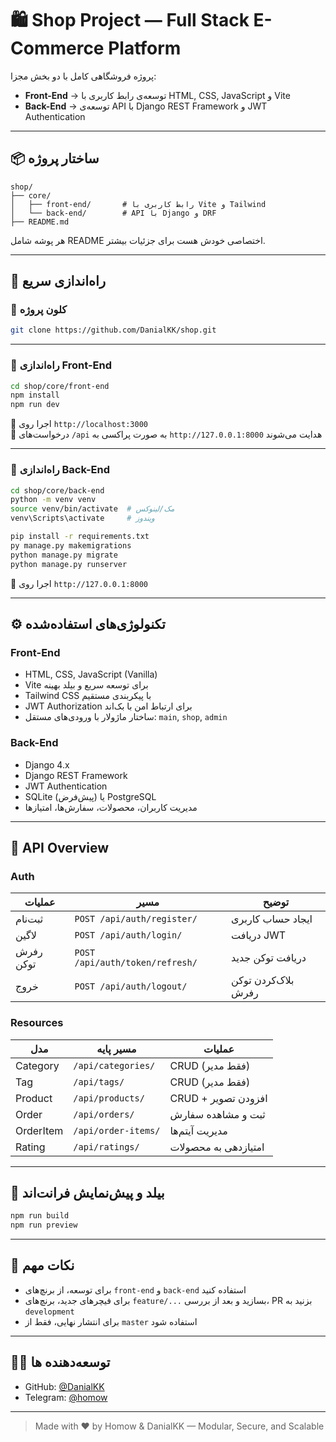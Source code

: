 # 🛍️ Shop Project — Full Stack E-Commerce Platform

پروژه فروشگاهی کامل با دو بخش مجزا:

- **Front-End** → توسعه‌ی رابط کاربری با HTML, CSS, JavaScript و Vite  
- **Back-End** → توسعه‌ی API با Django REST Framework و JWT Authentication

---

## 📦 ساختار پروژه

```
shop/
├── core/
│   ├── front-end/       # رابط کاربری با Vite و Tailwind
│   └── back-end/        # API با Django و DRF
├── README.md            
```

هر پوشه شامل README اختصاصی خودش هست برای جزئیات بیشتر.

---

## 🚀 راه‌اندازی سریع

### 🔹 کلون پروژه

```bash
git clone https://github.com/DanialKK/shop.git
```

---

### 🔹 راه‌اندازی Front-End

```bash
cd shop/core/front-end
npm install
npm run dev
```

📡 اجرا روی `http://localhost:3000`  
🔗 درخواست‌های `/api` به صورت پراکسی به `http://127.0.0.1:8000` هدایت می‌شوند

---

### 🔹 راه‌اندازی Back-End

```bash
cd shop/core/back-end
python -m venv venv
source venv/bin/activate  # مک/لینوکس
venv\Scripts\activate     # ویندوز

pip install -r requirements.txt
py manage.py makemigrations
python manage.py migrate
python manage.py runserver
```

📡 اجرا روی `http://127.0.0.1:8000`

---

## ⚙️ تکنولوژی‌های استفاده‌شده

### Front-End

- HTML, CSS, JavaScript (Vanilla)
- Vite برای توسعه سریع و بیلد بهینه
- Tailwind CSS با پیکربندی مستقیم
- JWT Authorization برای ارتباط امن با بک‌اند
- ساختار ماژولار با ورودی‌های مستقل: `main`, `shop`, `admin`

### Back-End

- Django 4.x
- Django REST Framework
- JWT Authentication
- SQLite (پیش‌فرض) یا PostgreSQL
- مدیریت کاربران، محصولات، سفارش‌ها، امتیازها

---

## 📡 API Overview

### Auth

| عملیات | مسیر | توضیح |
|--------|------|-------|
| ثبت‌نام | `POST /api/auth/register/` | ایجاد حساب کاربری  
| لاگین | `POST /api/auth/login/` | دریافت JWT  
| رفرش توکن | `POST /api/auth/token/refresh/` | دریافت توکن جدید  
| خروج | `POST /api/auth/logout/` | بلاک‌کردن توکن رفرش  

### Resources

| مدل | مسیر پایه | عملیات |
|-----|-----------|--------|
| Category | `/api/categories/` | CRUD (فقط مدیر)  
| Tag | `/api/tags/` | CRUD (فقط مدیر)  
| Product | `/api/products/` | CRUD + افزودن تصویر  
| Order | `/api/orders/` | ثبت و مشاهده سفارش  
| OrderItem | `/api/order-items/` | مدیریت آیتم‌ها  
| Rating | `/api/ratings/` | امتیازدهی به محصولات  

---

## 🧱 بیلد و پیش‌نمایش فرانت‌اند

```bash
npm run build
npm run preview
```

---

## 📌 نکات مهم

- برای توسعه، از برنچ‌های `front-end` و `back-end` استفاده کنید  
- برای فیچرهای جدید، برنچ‌های `feature/...` بسازید و بعد از بررسی، PR بزنید به `development`  
- برای انتشار نهایی، فقط از `master` استفاده شود

---

## 👨‍💻 توسعه‌دهنده ها

- GitHub: [@DanialKK](https://github.com/DanialKK)
- Telegram: [@homow](https://github.com/homow)

---

> Made with ❤️ by Homow & DanialKK — Modular, Secure, and Scalable
